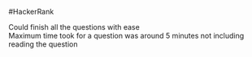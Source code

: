 #HackerRank

Could finish all the questions with ease  
Maximum time took for a question was around 5 minutes not including reading the question
